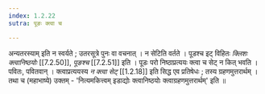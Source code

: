 ```yaml
---
index: 1.2.22
sutra: पूङः क्त्वा च

---
```

अन्यतरस्याम् इति न स्वर्यते ; उतरसूत्रे पुनः वा वचनात् । न सेटिति वर्तते । पूडश्च इट् विहितः _क्लिशः क्त्वानिष्ठयोः_ [[7.2.50]], _पूङश्च_ [[7.2.51]] इति । पूडः परो निष्ठाप्रत्ययः क्त्वा च सेट् न कित् भवति । पवितः, पवितवान् । क्त्वाप्रत्ययस्य _न क्त्वा सेट्_ [[1.2.18]] इति सिद्ध एव प्रतिषेधः ; तस्य ग्रहणमुत्तरार्थम् । तथा च (महाभाष्ये) उक्तम् - 'नित्यमकित्त्वम् इडाद्योः क्त्वानिष्ठयोः क्त्वाग्रहणमुत्तरार्थम्'  इति ॥